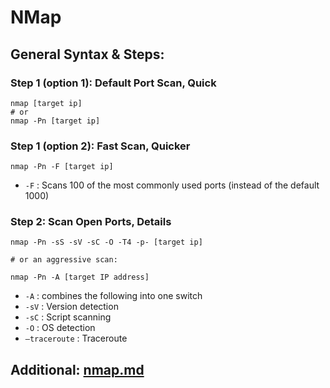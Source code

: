 # NMap

## General Syntax & Steps: 

### Step 1 (option 1): Default Port Scan, Quick
```
nmap [target ip]
# or
nmap -Pn [target ip]
```

### Step 1 (option 2): Fast Scan, Quicker
```
nmap -Pn -F [target ip]
```
- `-F` : Scans 100 of the most commonly used ports (instead of the default 1000)

### Step 2: Scan Open Ports, Details
```
nmap -Pn -sS -sV -sC -O -T4 -p- [target ip]

# or an aggressive scan: 

nmap -Pn -A [target IP address]
```
- `-A` : combines the following into one switch
- `-sV` : Version detection
- `-sC` : Script scanning
- `-O` : OS detection
- `–traceroute` : Traceroute

## Additional: [nmap.md](/nmap.md)

